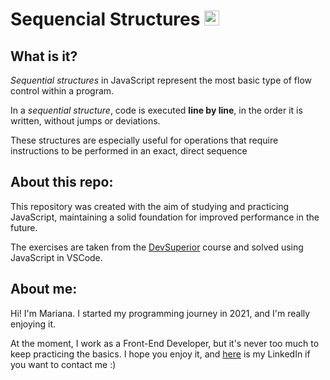 # Sequencial Structures <img src="https://github.com/user-attachments/assets/f9b64363-1af1-4f22-acff-98c5dd5b041b" alt="JavaScript logo" width="24px"> 

## What is it?
_Sequential structures_ in JavaScript represent the most basic type of flow control within a program.

In a _sequential structure_, code is executed **line by line**, in the order it is written, without jumps or deviations.

These structures are especially useful for operations that require instructions to be performed in an exact, direct sequence

## About this repo:
This repository was created with the aim of studying and practicing JavaScript, maintaining a solid foundation for improved performance in the future.

The exercises are taken from the [DevSuperior](https://devsuperior.com.br/) course and solved using JavaScript in VSCode.

## About me:
Hi! I'm Mariana. I started my programming journey in 2021, and I'm really enjoying it.

At the moment, I work as a Front-End Developer, but it's never too much to keep practicing the basics. I hope you enjoy it, and [here](https://www.linkedin.com/in/mariana-savoldi-pereira/) is my LinkedIn if you want to contact me :)
